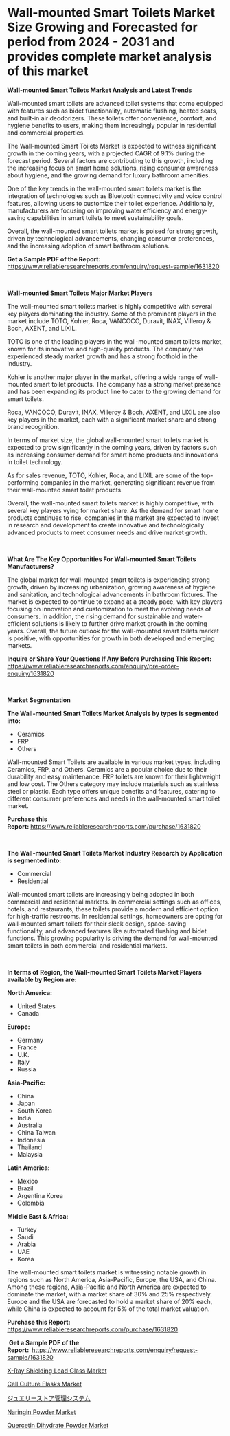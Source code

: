 <p><h1>Wall-mounted Smart Toilets Market Size Growing and Forecasted for period from 2024 - 2031 and provides complete market analysis of this market</h1></p><p><strong>Wall-mounted Smart Toilets Market Analysis and Latest Trends</strong></p>
<p><p>Wall-mounted smart toilets are advanced toilet systems that come equipped with features such as bidet functionality, automatic flushing, heated seats, and built-in air deodorizers. These toilets offer convenience, comfort, and hygiene benefits to users, making them increasingly popular in residential and commercial properties.</p><p>The Wall-mounted Smart Toilets Market is expected to witness significant growth in the coming years, with a projected CAGR of 9.1% during the forecast period. Several factors are contributing to this growth, including the increasing focus on smart home solutions, rising consumer awareness about hygiene, and the growing demand for luxury bathroom amenities.</p><p>One of the key trends in the wall-mounted smart toilets market is the integration of technologies such as Bluetooth connectivity and voice control features, allowing users to customize their toilet experience. Additionally, manufacturers are focusing on improving water efficiency and energy-saving capabilities in smart toilets to meet sustainability goals.</p><p>Overall, the wall-mounted smart toilets market is poised for strong growth, driven by technological advancements, changing consumer preferences, and the increasing adoption of smart bathroom solutions.</p></p>
<p><strong>Get a Sample PDF of the Report:&nbsp;</strong> <a href="https://www.reliableresearchreports.com/enquiry/request-sample/1631820">https://www.reliableresearchreports.com/enquiry/request-sample/1631820</a></p>
<p>&nbsp;</p>
<p><strong>Wall-mounted Smart Toilets Major Market Players</strong></p>
<p><p>The wall-mounted smart toilets market is highly competitive with several key players dominating the industry. Some of the prominent players in the market include TOTO, Kohler, Roca, VANCOCO, Duravit, INAX, Villeroy & Boch, AXENT, and LIXIL.</p><p>TOTO is one of the leading players in the wall-mounted smart toilets market, known for its innovative and high-quality products. The company has experienced steady market growth and has a strong foothold in the industry.</p><p>Kohler is another major player in the market, offering a wide range of wall-mounted smart toilet products. The company has a strong market presence and has been expanding its product line to cater to the growing demand for smart toilets.</p><p>Roca, VANCOCO, Duravit, INAX, Villeroy & Boch, AXENT, and LIXIL are also key players in the market, each with a significant market share and strong brand recognition.</p><p>In terms of market size, the global wall-mounted smart toilets market is expected to grow significantly in the coming years, driven by factors such as increasing consumer demand for smart home products and innovations in toilet technology.</p><p>As for sales revenue, TOTO, Kohler, Roca, and LIXIL are some of the top-performing companies in the market, generating significant revenue from their wall-mounted smart toilet products.</p><p>Overall, the wall-mounted smart toilets market is highly competitive, with several key players vying for market share. As the demand for smart home products continues to rise, companies in the market are expected to invest in research and development to create innovative and technologically advanced products to meet consumer needs and drive market growth.</p></p>
<p>&nbsp;</p>
<p><strong>What Are The Key Opportunities For Wall-mounted Smart Toilets Manufacturers?</strong></p>
<p><p>The global market for wall-mounted smart toilets is experiencing strong growth, driven by increasing urbanization, growing awareness of hygiene and sanitation, and technological advancements in bathroom fixtures. The market is expected to continue to expand at a steady pace, with key players focusing on innovation and customization to meet the evolving needs of consumers. In addition, the rising demand for sustainable and water-efficient solutions is likely to further drive market growth in the coming years. Overall, the future outlook for the wall-mounted smart toilets market is positive, with opportunities for growth in both developed and emerging markets.</p></p>
<p><strong>Inquire or Share Your Questions If Any Before Purchasing This Report:</strong> <a href="https://www.reliableresearchreports.com/enquiry/pre-order-enquiry/1631820">https://www.reliableresearchreports.com/enquiry/pre-order-enquiry/1631820</a></p>
<p>&nbsp;</p>
<p><strong>Market Segmentation</strong></p>
<p><strong>The Wall-mounted Smart Toilets Market Analysis by types is segmented into:</strong></p>
<p><ul><li>Ceramics</li><li>FRP</li><li>Others</li></ul></p>
<p><p>Wall-mounted Smart Toilets are available in various market types, including Ceramics, FRP, and Others. Ceramics are a popular choice due to their durability and easy maintenance. FRP toilets are known for their lightweight and low cost. The Others category may include materials such as stainless steel or plastic. Each type offers unique benefits and features, catering to different consumer preferences and needs in the wall-mounted smart toilet market.</p></p>
<p><strong>Purchase this Report:&nbsp;</strong><a href="https://www.reliableresearchreports.com/purchase/1631820">https://www.reliableresearchreports.com/purchase/1631820</a></p>
<p>&nbsp;</p>
<p><strong>The Wall-mounted Smart Toilets Market Industry Research by Application is segmented into:</strong></p>
<p><ul><li>Commercial</li><li>Residential</li></ul></p>
<p><p>Wall-mounted smart toilets are increasingly being adopted in both commercial and residential markets. In commercial settings such as offices, hotels, and restaurants, these toilets provide a modern and efficient option for high-traffic restrooms. In residential settings, homeowners are opting for wall-mounted smart toilets for their sleek design, space-saving functionality, and advanced features like automated flushing and bidet functions. This growing popularity is driving the demand for wall-mounted smart toilets in both commercial and residential markets.</p></p>
<p>&nbsp;</p>
<p><strong>In terms of Region, the Wall-mounted Smart Toilets Market Players available by Region are:</strong></p>
<p>
    <p> <strong> North America: </strong>
        <ul>
            <li>United States</li>
            <li>Canada</li>
        </ul>
        </p> 
    <p> <strong> Europe: </strong>
        <ul>
            <li>Germany</li>
            <li>France</li>
            <li>U.K.</li>
            <li>Italy</li>
            <li>Russia</li>
        </ul>
        </p> 
    <p> <strong> Asia-Pacific: </strong>
        <ul>
            <li>China</li>
            <li>Japan</li>
            <li>South Korea</li>
            <li>India</li>
            <li>Australia</li>
            <li>China Taiwan</li>
            <li>Indonesia</li>
            <li>Thailand</li>
            <li>Malaysia</li>
        </ul>
        </p> 
    <p> <strong> Latin America: </strong>
        <ul>
            <li>Mexico</li>
            <li>Brazil</li>
            <li>Argentina Korea</li>
            <li>Colombia</li>
        </ul>
        </p> 
    <p> <strong> Middle East & Africa: </strong>
        <ul>
            <li>Turkey</li>
            <li>Saudi</li>
            <li>Arabia</li>
            <li>UAE</li>
            <li>Korea</li>
        </ul>
    </p>
    </p>
<p><p>The wall-mounted smart toilets market is witnessing notable growth in regions such as North America, Asia-Pacific, Europe, the USA, and China. Among these regions, Asia-Pacific and North America are expected to dominate the market, with a market share of 30% and 25% respectively. Europe and the USA are forecasted to hold a market share of 20% each, while China is expected to account for 5% of the total market valuation.</p></p>
<p><strong>Purchase this Report: </strong><a href="https://www.reliableresearchreports.com/purchase/1631820">https://www.reliableresearchreports.com/purchase/1631820</a></p>
<p>&nbsp;<strong>Get a Sample PDF of the Report:&nbsp;&nbsp;</strong><a href="https://www.reliableresearchreports.com/enquiry/request-sample/1631820">https://www.reliableresearchreports.com/enquiry/request-sample/1631820</a></p>
<p><strong></strong></p>
<p><p><a href="https://fuschia-pecorino-a6d.notion.site/X-Ray-Shielding-Lead-Glass-Market-Size-Share-Trends-Analysis-Report-By-Material-By-Type-By-End--5f4ee21a0b4642b28e269748580ff186">X-Ray Shielding Lead Glass Market</a></p><p><a href="https://changeable-paste-463.notion.site/Cell-Culture-Flasks-Market-Size-Growing-and-Forecasted-for-period-from-2024-2031-and-provides-comp-09c853a4ae01443897491b6a96e9531a">Cell Culture Flasks Market</a></p><p><a href="https://medium.com/@adrianapaucek2023/%E5%AE%9D%E9%A3%BE%E5%93%81%E5%BA%97%E7%B5%8C%E5%96%B6%E3%82%B7%E3%82%B9%E3%83%86%E3%83%A0%E5%B8%82%E5%A0%B4-%E7%AB%B6%E4%BA%89%E5%88%86%E6%9E%90-%E5%B8%82%E5%A0%B4%E3%83%88%E3%83%AC%E3%83%B3%E3%83%89%E5%8F%8A%E3%81%B32031%E5%B9%B4%E3%81%BE%E3%81%A7%E3%81%AE%E4%BA%88%E6%B8%AC-f8dd8d140717">ジュエリーストア管理システム</a></p><p><a href="https://view.publitas.com/reportprime-1/naringin-powder-market-research-report-reveals-the-latest-trends-and-opportunities-of-this-market-for-period-from-2024-2031/">Naringin Powder Market</a></p><p><a href="https://view.publitas.com/reportprime-1/quercetin-dihydrate-powder-market-research-report-reveals-the-latest-trends-and-opportunities-of-this-market-for-period-from-2024-2031/">Quercetin Dihydrate Powder Market</a></p></p>
